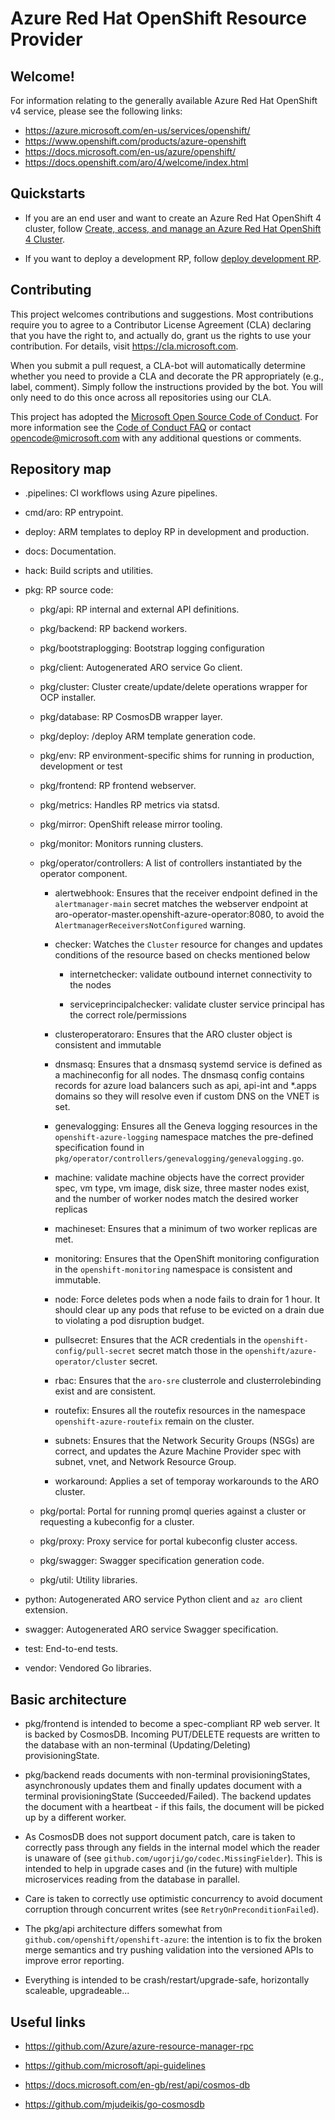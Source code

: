 # Azure Red Hat OpenShift Resource Provider

## Welcome!

For information relating to the generally available Azure Red Hat OpenShift v4
service, please see the following links:

* https://azure.microsoft.com/en-us/services/openshift/
* https://www.openshift.com/products/azure-openshift
* https://docs.microsoft.com/en-us/azure/openshift/
* https://docs.openshift.com/aro/4/welcome/index.html


## Quickstarts

* If you are an end user and want to create an Azure Red Hat OpenShift 4
  cluster, follow [Create, access, and manage an Azure Red Hat OpenShift 4
  Cluster][1].

* If you want to deploy a development RP, follow [deploy development
  RP](docs/deploy-development-rp.md).

[1]: https://docs.microsoft.com/en-us/azure/openshift/howto-using-azure-redhat-openshift

## Contributing

This project welcomes contributions and suggestions. Most contributions require
you to agree to a Contributor License Agreement (CLA) declaring that you have
the right to, and actually do, grant us the rights to use your contribution. For
details, visit https://cla.microsoft.com.

When you submit a pull request, a CLA-bot will automatically determine whether
you need to provide a CLA and decorate the PR appropriately (e.g., label,
comment). Simply follow the instructions provided by the bot. You will only need
to do this once across all repositories using our CLA.

This project has adopted the [Microsoft Open Source Code of
Conduct](https://opensource.microsoft.com/codeofconduct/). For more information
see the [Code of Conduct
FAQ](https://opensource.microsoft.com/codeofconduct/faq/) or contact
[opencode@microsoft.com](mailto:opencode@microsoft.com) with any additional
questions or comments.


## Repository map

* .pipelines: CI workflows using Azure pipelines.

* cmd/aro: RP entrypoint.

* deploy: ARM templates to deploy RP in development and production.

* docs: Documentation.

* hack: Build scripts and utilities.

* pkg: RP source code:

  * pkg/api: RP internal and external API definitions.

  * pkg/backend: RP backend workers.

  * pkg/bootstraplogging: Bootstrap logging configuration

  * pkg/client: Autogenerated ARO service Go client.

  * pkg/cluster: Cluster create/update/delete operations wrapper for OCP installer.

  * pkg/database: RP CosmosDB wrapper layer.

  * pkg/deploy: /deploy ARM template generation code.

  * pkg/env: RP environment-specific shims for running in production,
    development or test

  * pkg/frontend: RP frontend webserver.

  * pkg/metrics: Handles RP metrics via statsd.

  * pkg/mirror: OpenShift release mirror tooling.

  * pkg/monitor: Monitors running clusters.

  * pkg/operator/controllers: A list of controllers instantiated by the operator
    component.

    * alertwebhook: Ensures that the receiver endpoint defined in the
      `alertmanager-main` secret matches the webserver endpoint at
      aro-operator-master.openshift-azure-operator:8080, to avoid the
      `AlertmanagerReceiversNotConfigured` warning.


    * checker: Watches the `Cluster` resource for changes and updates conditions
      of the resource based on checks mentioned below

      * internetchecker: validate outbound internet connectivity to the nodes

      * serviceprincipalchecker: validate cluster service principal has the
        correct role/permissions

    * clusteroperatoraro: Ensures that the ARO cluster object is consistent and
      immutable

    * dnsmasq: Ensures that a dnsmasq systemd service is defined as a machineconfig for all
      nodes. The dnsmasq config contains records for azure load balancers such as api, api-int and *.apps domains so they will resolve even if custom DNS on the VNET is set.

    * genevalogging: Ensures all the Geneva logging resources in the
      `openshift-azure-logging` namespace matches the pre-defined specification
      found in `pkg/operator/controllers/genevalogging/genevalogging.go`.

    * machine: validate machine objects have the correct provider spec,
      vm type, vm image, disk size, three master nodes exist, and the number of worker nodes
      match the desired worker replicas

    * machineset: Ensures that a minimum of two worker replicas are met.

    * monitoring: Ensures that the OpenShift monitoring configuration in the `openshift-monitoring` namespace is consistent and immutable.

    * node: Force deletes pods when a node fails to drain for 1 hour.  It should clear up any pods that refuse to be evicted on a drain due to violating a pod disruption budget.

    * pullsecret: Ensures that the ACR credentials in the
      `openshift-config/pull-secret` secret match those in the
      `openshift/azure-operator/cluster` secret.

    * rbac: Ensures that the `aro-sre` clusterrole and clusterrolebinding exist and are consistent.

    * routefix: Ensures all the routefix resources in the namespace
      `openshift-azure-routefix` remain on the cluster.

    * subnets: Ensures that the Network Security Groups (NSGs) are correct, and updates the Azure Machine Provider spec with subnet, vnet, and Network Resource Group.

    * workaround: Applies a set of temporay workarounds to the ARO cluster.

  * pkg/portal: Portal for running promql queries against a cluster or requesting a kubeconfig for a cluster.

  * pkg/proxy: Proxy service for portal kubeconfig cluster access.

  * pkg/swagger: Swagger specification generation code.

  * pkg/util: Utility libraries.

* python: Autogenerated ARO service Python client and `az aro` client extension.

* swagger: Autogenerated ARO service Swagger specification.

* test: End-to-end tests.

* vendor: Vendored Go libraries.


## Basic architecture

* pkg/frontend is intended to become a spec-compliant RP web server.  It is
  backed by CosmosDB.  Incoming PUT/DELETE requests are written to the database
  with an non-terminal (Updating/Deleting) provisioningState.

* pkg/backend reads documents with non-terminal provisioningStates,
  asynchronously updates them and finally updates document with a terminal
  provisioningState (Succeeded/Failed).  The backend updates the document with a
  heartbeat - if this fails, the document will be picked up by a different
  worker.

* As CosmosDB does not support document patch, care is taken to correctly pass
  through any fields in the internal model which the reader is unaware of (see
  `github.com/ugorji/go/codec.MissingFielder`).  This is intended to help in
  upgrade cases and (in the future) with multiple microservices reading from the
  database in parallel.

* Care is taken to correctly use optimistic concurrency to avoid document
  corruption through concurrent writes (see `RetryOnPreconditionFailed`).

* The pkg/api architecture differs somewhat from
  `github.com/openshift/openshift-azure`: the intention is to fix the broken
  merge semantics and try pushing validation into the versioned APIs to improve
  error reporting.

* Everything is intended to be crash/restart/upgrade-safe, horizontally
  scaleable, upgradeable...


## Useful links

* https://github.com/Azure/azure-resource-manager-rpc

* https://github.com/microsoft/api-guidelines

* https://docs.microsoft.com/en-gb/rest/api/cosmos-db

* https://github.com/mjudeikis/go-cosmosdb
